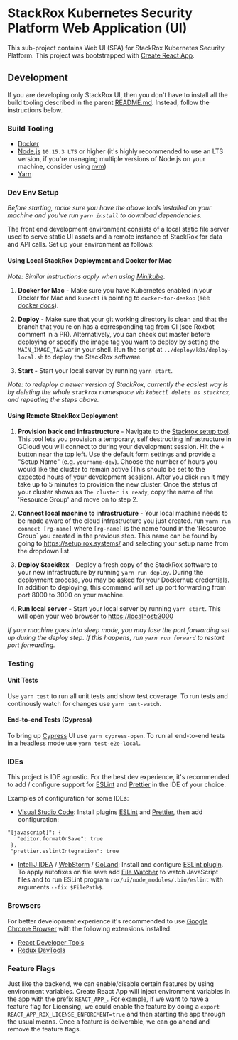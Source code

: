 # StackRox Kubernetes Security Platform Web Application (UI)

This sub-project contains Web UI (SPA) for StackRox Kubernetes Security Platform.
This project was bootstrapped with [Create React App](https://github.com/facebookincubator/create-react-app).

## Development

If you are developing only StackRox UI, then you don't have to install all the
build tooling described in the parent [README.md](../README.md). Instead, follow
the instructions below.

### Build Tooling

* [Docker](https://www.docker.com/)
* [Node.js](https://nodejs.org/en/) `10.15.3 LTS` or higher (it's highly
recommended to use an LTS version, if you're managing multiple versions of
Node.js on your machine, consider using [nvm](https://github.com/creationix/nvm))
* [Yarn](https://yarnpkg.com/en/)

### Dev Env Setup

_Before starting, make sure you have the above tools installed on your machine
and you've run `yarn install` to download dependencies._

The front end development environment consists of a local static file server
used to serve static UI assets and a remote instance of StackRox for data and
API calls. Set up your environment as follows:

#### Using Local StackRox Deployment and Docker for Mac

_Note: Similar instructions apply when using [Minikube](https://kubernetes.io/docs/setup/minikube/)._

1. **Docker for Mac** - Make sure you have Kubernetes enabled in your Docker for Mac and `kubectl` is
pointing to `docker-for-deskop` (see [docker docs](https://docs.docker.com/docker-for-mac/#kubernetes)).  

1. **Deploy** - Make sure that your git working directory is clean and that the branch that you're on has a corresponding tag from CI (see Roxbot comment in a PR). Alternatively, you can check out master before deploying or specify the image tag you want to deploy by setting the `MAIN_IMAGE_TAG` var in your shell. Run the script at `../deploy/k8s/deploy-local.sh` to deploy the StackRox software. 

1. **Start** - Start your local server by running `yarn start`.

_Note: to redeploy a newer version of StackRox, currently the easiest way is by
deleting the whole `stackrox` namespace via `kubectl delete ns stackrox`, and
repeating the steps above._

#### Using Remote StackRox Deployment

1. **Provision back end infrastructure** - Navigate to the [Stackrox setup tool](https://setup.rox.systems/). This tool lets you provision a temporary, self destructing infrastructure in GCloud you will connect to during your development session. Hit the `+` button near the top left. Use the default form settings and provide a "Setup Name" (e.g. `yourname-dev`). Choose the number of hours you would like the cluster to remain active (This should be set to the expected hours of your development session). After you click `run` it may take up to 5 minutes to provision the new cluster. Once the status of your cluster shows as `The cluster is ready`, copy the name of the 'Resource Group' and move on to step 2.  

1. **Connect local machine to infrastructure** - Your local machine needs to be made aware of the cloud infrastructure you just created. run `yarn run connect [rg-name]` where `[rg-name]` is the name found in the 'Resource Group` you created in the previous step. This name can be found by going to  https://setup.rox.systems/ and selecting your setup name from the dropdown list.

1. **Deploy StackRox** - Deploy a fresh copy of the StackRox software to your new infrastructure by running `yarn run deploy`. During the deployment process, you may be asked for your Dockerhub credentials. In addition to deploying, this command will set up port forwarding from port 8000 to 3000 on your machine.

1. **Run local server** - Start your local server by running `yarn start`. This will open your web browser to [https://localhost:3000](https://localhost:3000)

_If your machine goes into sleep mode, you may lose the port forwarding set up during the deploy step. If this happens, run `yarn run forward` to restart port forwarding._

### Testing

#### Unit Tests
Use `yarn test` to run all unit tests and show test coverage.
To run tests and continously watch for changes use `yarn test-watch`.

#### End-to-end Tests (Cypress)

To bring up [Cypress](https://www.cypress.io/) UI use `yarn cypress-open`.
To run all end-to-end tests in a headless mode use `yarn test-e2e-local`.

### IDEs

This project is IDE agnostic. For the best dev experience, it's recommended to
add / configure support for [ESLint](https://eslint.org/) and [Prettier](https://prettier.io/)
in the IDE of your choice.

Examples of configuration for some IDEs:

* [Visual Studio Code](https://code.visualstudio.com/): Install plugins [ESLint](https://marketplace.visualstudio.com/items?itemName=dbaeumer.vscode-eslint) and [Prettier](https://marketplace.visualstudio.com/items?itemName=esbenp.prettier-vscode),
then add configuration:

 ```
 "[javascript]": {
    "editor.formatOnSave": true
  },
  "prettier.eslintIntegration": true
```

* [IntelliJ IDEA](https://www.jetbrains.com/idea/) / [WebStorm](https://www.jetbrains.com/webstorm/) / [GoLand](https://www.jetbrains.com/go/): Install and configure [ESLint plugin](https://plugins.jetbrains.com/plugin/7494-eslint). To apply autofixes on file save add [File Watcher](https://www.jetbrains.com/help/idea/using-file-watchers.html) to watch JavaScript files and to run ESLint program `rox/ui/node_modules/.bin/eslint` with arguments `--fix $FilePath$`.

### Browsers

For better development experience it's recommended to use [Google Chrome Browser](https://www.google.com/chrome/) with the following extensions installed:

* [React Developer Tools](https://chrome.google.com/webstore/detail/react-developer-tools/fmkadmapgofadopljbjfkapdkoienihi?hl=en)
* [Redux DevTools](https://chrome.google.com/webstore/detail/redux-devtools/lmhkpmbekcpmknklioeibfkpmmfibljd?hl=en)

### Feature Flags

Just like the backend, we can enable/disable certain features by using environment variables. Create React App will inject environment variables in the app with the prefix `REACT_APP_`. For example, if we want to have a feature flag for Licensing, we could enable the feature by doing a `export REACT_APP_ROX_LICENSE_ENFORCMENT=true` and then starting the app through the usual means. Once a feature is deliverable, we can go ahead and remove the feature flags.
